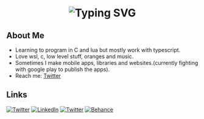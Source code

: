<h1 align='center'>
<img src="https://readme-typing-svg.demolab.com?font=Fira+Code&weight=600&size=22&pause=1000&color=3F90F7&random=false&width=535&lines=%E2%9C%A8+Hi!!%2C+Thanks+for+visiting+me" alt="Typing SVG" />
</h1>

##  About Me
- Learning to program in C and lua but mostly work with typescript.
- Love wsl, c, low level stuff, oranges and music.
- Sometimes I make mobile apps, libraries and websites.(currently fighting with google play to publish the apps).
- Reach me:  [Twitter](https://x.com/byir0nic)

##  Links
[![Twitter](https://img.shields.io/badge/Portfolio-black.svg?logo=kofi&logoColor=white)](https://byrohit.live) 
[![LinkedIn](https://img.shields.io/badge/LinkedIn-%230077B5.svg?logo=linkedin&logoColor=white)](https://linkedin.com/in/)
[![Twitter](https://img.shields.io/badge/Twitter-black.svg?logo=X&logoColor=white)](https://x.com/byir0nic) 
[![Behance](https://img.shields.io/badge/behance-blue.svg?logo=behance&logoColor=white)](https://www.behance.net/Rohit_Portfolio)





